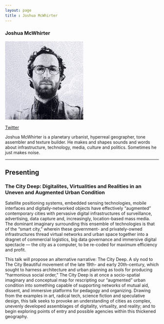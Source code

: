 ```yaml
---
layout: page
title : Joshua McWhirter
---
```

<h3>Joshua McWhirter</h3>
<img src="joshua-mcwhirter.jpg" />
<p><a href="https://twitter.com/jmcwhrtr" target="_blank">Twitter</a></p>
<p>Joshua McWhirter is a planetary urbanist, hyperreal geographer, tone assembler and texture builder. He makes and shapes sounds and words about infrastructure, technology, media, culture and politics. Sometimes he just makes noise.</p>

<hr />
<h2>Presenting</h2>
<h3>The City Deep: Digitalites, Virtualities and Realities in an Uneven and Augmented Urban Condition</h3>
<p>Satellite positioning systems, embedded sensing technologies, mobile interfaces and digitally-networked objects have effectively “augmented” contemporary cities with pervasive digital infrastructures of surveillance, advertising, data capture and, increasingly, location-based mass media. The dominant imaginary surrounding this ensemble of technologies is that of the “smart city,” wherein these government- and privately-owned infrastructures thread virtual networks and urban space together into a dragnet of commercial logistics, big data governance and immersive digital spectacle — the city as a computer, to be re-coded for maximum efficiency and profit.</p>

<p>This talk will propose an alternative narrative: The City Deep. A sly nod to The City Beautiful movement of the late 19th- and early 20th-century, which sought to harness architecture and urban planning as tools for producing “harmonious social order,” The City Deep is at once a socio-spatial imaginary and conceptual map for rescripting our “augmented” urban condition into something capable of supporting networks of mutual aid, dissent, and immersive platforms for pedagogy and organizing. Drawing from the examples in art, radical tech, science fiction and speculative design, this talk seeks to provoke an understanding of cities as complex, unevenly developed assemblages of digitality, virtuality, and reality; and to begin exploring points of entry and possible agencies within this thickened geography.</p>